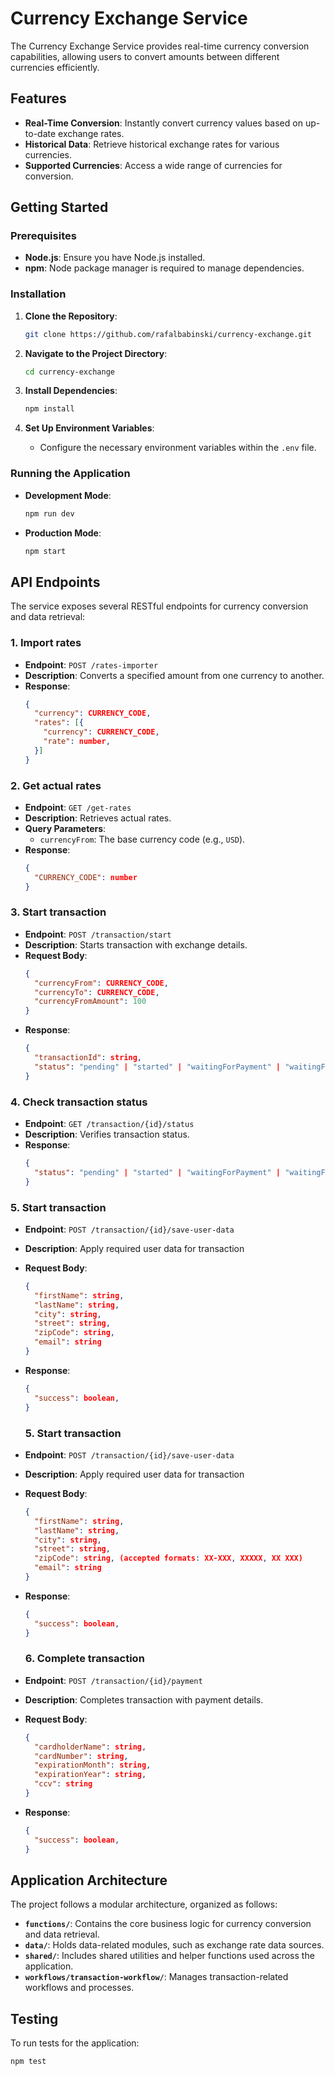 # Currency Exchange Service

The Currency Exchange Service provides real-time currency conversion capabilities, allowing users to convert amounts between different currencies efficiently.

## Features

- **Real-Time Conversion**: Instantly convert currency values based on up-to-date exchange rates.
- **Historical Data**: Retrieve historical exchange rates for various currencies.
- **Supported Currencies**: Access a wide range of currencies for conversion.

## Getting Started

### Prerequisites

- **Node.js**: Ensure you have Node.js installed.
- **npm**: Node package manager is required to manage dependencies.

### Installation

1. **Clone the Repository**:
   ```bash
   git clone https://github.com/rafalbabinski/currency-exchange.git
   ```

2. **Navigate to the Project Directory**:
   ```bash
   cd currency-exchange
   ```

3. **Install Dependencies**:
   ```bash
   npm install
   ```

4. **Set Up Environment Variables**:
   - Configure the necessary environment variables within the `.env` file.

### Running the Application

- **Development Mode**:
  ```bash
  npm run dev
  ```

- **Production Mode**:
  ```bash
  npm start
  ```

## API Endpoints

The service exposes several RESTful endpoints for currency conversion and data retrieval:

### 1. Import rates

- **Endpoint**: `POST /rates-importer`
- **Description**: Converts a specified amount from one currency to another.
- **Response**:
  ```json
  {
    "currency": CURRENCY_CODE,
    "rates": [{
      "currency": CURRENCY_CODE,
      "rate": number,
    }]
  }
  ```

### 2. Get actual rates

- **Endpoint**: `GET /get-rates`
- **Description**: Retrieves actual rates.
- **Query Parameters**:
  - `currencyFrom`: The base currency code (e.g., `USD`).
- **Response**:
  ```json
  {
    "CURRENCY_CODE": number
  }
  ```

### 3. Start transaction

- **Endpoint**: `POST /transaction/start`
- **Description**: Starts transaction with exchange details.
- **Request Body**:
  ```json
  {
    "currencyFrom": CURRENCY_CODE,
    "currencyTo": CURRENCY_CODE,
    "currencyFromAmount": 100
  }
  ```
- **Response**:
  ```json
  {
    "transactionId": string,
    "status": "pending" | "started" | "waitingForPayment" | "waitingForPaymentStatus" | "paymentSuccess" | "paymentFailure" | "expired" | "error",
  }
  ```

### 4. Check transaction status

- **Endpoint**: `GET /transaction/{id}/status`
- **Description**: Verifies transaction status.
- **Response**:
  ```json
  {
    "status": "pending" | "started" | "waitingForPayment" | "waitingForPaymentStatus" | "paymentSuccess" | "paymentFailure" | "expired" | "error",
  }
  ```

### 5. Start transaction

- **Endpoint**: `POST /transaction/{id}/save-user-data`
- **Description**: Apply required user data for transaction
- **Request Body**:
  ```json
  {
    "firstName": string,
    "lastName": string,
    "city": string,
    "street": string,
    "zipCode": string,
    "email": string
  }
  ```
- **Response**:
  ```json
  {
    "success": boolean,
  }
  ```

  ### 5. Start transaction

- **Endpoint**: `POST /transaction/{id}/save-user-data`
- **Description**: Apply required user data for transaction
- **Request Body**:
  ```json
  {
    "firstName": string,
    "lastName": string,
    "city": string,
    "street": string,
    "zipCode": string, (accepted formats: XX-XXX, XXXXX, XX XXX)
    "email": string
  }
  ```
- **Response**:
  ```json
  {
    "success": boolean,
  }
  ```

  ### 6. Complete transaction

- **Endpoint**: `POST /transaction/{id}/payment`
- **Description**: Completes transaction with payment details.
- **Request Body**:
  ```json
  {
    "cardholderName": string,
    "cardNumber": string,
    "expirationMonth": string,
    "expirationYear": string,
    "ccv": string
  }
  ```
- **Response**:
  ```json
  {
    "success": boolean,
  }
  ```

## Application Architecture

The project follows a modular architecture, organized as follows:

- **`functions/`**: Contains the core business logic for currency conversion and data retrieval.
- **`data/`**: Holds data-related modules, such as exchange rate data sources.
- **`shared/`**: Includes shared utilities and helper functions used across the application.
- **`workflows/transaction-workflow/`**: Manages transaction-related workflows and processes.

## Testing

To run tests for the application:

```bash
npm test
```
